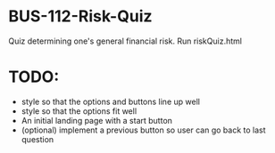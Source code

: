 # BUS-112-Risk-Quiz

Quiz determining one's general financial risk. Run riskQuiz.html

# TODO:
- style so that the options and buttons line up well
- style so that the options fit well
- An initial landing page with a start button
- (optional) implement a previous button so user can go back to last question
